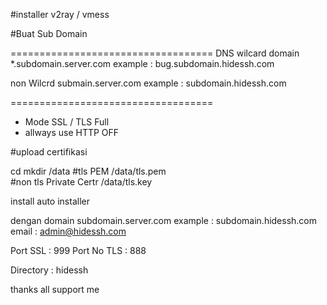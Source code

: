 #installer v2ray / vmess



#Buat Sub Domain

===================================
DNS wilcard domain
*.subdomain.server.com
example : bug.subdomain.hidessh.com

non Wilcrd 
submain.server.com
example : subdomain.hidessh.com

===================================

- Mode SSL / TLS Full
- allways use HTTP OFF


#upload certifikasi

cd mkdir /data 
#tls PEM
/data/tls.pem  
#non tls Private Certr 
/data/tls.key

install auto installer

dengan domain subdomain.server.com
example : subdomain.hidessh.com
email : admin@hidessh.com

Port SSL : 999
Port No TLS : 888


Directory : hidessh



thanks all support me 
